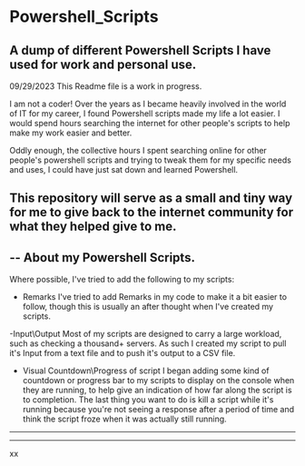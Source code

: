 # Powershell_Scripts
A dump of different Powershell Scripts I have used for work and personal use.
-----------------------------------------------------------------------------

09/29/2023
This Readme file is a work in progress.

I am not a coder! 
Over the years as I became heavily involved in the world of IT for my career, I found Powershell scripts made my life a lot easier. 
I would spend hours searching the internet for other people's scripts to help make my work easier and better. 

Oddly enough, the collective hours I spent searching online for other people's powershell scripts and trying to tweak them for my specific needs
and uses, I could have just sat down and learned Powershell.

This repository will serve as a small and tiny way for me to give back to the internet community for what they helped give to me.
-----------------------------------------------------------------------------
--
About my Powershell Scripts.
----------------------------
Where possible, I've tried to add the following to my scripts:

- Remarks
I've tried to add Remarks in my code to make it a bit easier to follow,
though this is usually an after thought when I've created my scripts. 

-Input\Output
Most of my scripts are designed to carry a large workload, such as checking
a thousand+ servers. As such I created my script to pull it's Input from a text file
and to push it's output to a CSV file.

- Visual Countdown\Progress of script
I began adding some kind of countdown or progress bar to my scripts to display
on the console when they are running, to help give an indication of how far along
the script is to completion. The last thing you want to do is kill a script
while it's running because you're not seeing a response after a period of
time and think the script froze when it was actually still running.

----------------------------
-----------------------------------------------------------------------------
xx
